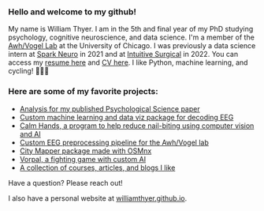 ### Hello and welcome to my github! 

My name is William Thyer. I am in the 5th and final year of my PhD studying psychology, cognitive neuroscience, and data science. I'm a member of the [Awh/Vogel Lab](https://awhvogellab.com) at the University of Chicago. I was previously a data science intern at [Spark Neuro](https://medical.sparkneuro.com/) in 2021 and at [Intuitive Surgical](https://www.intuitive.com/en-us) in 2022. You can access my [resume here](http://williamthyer.github.io/files/Thyer_William_Resume.pdf) and [CV here](http://williamthyer.github.io/files/thyer_william_cv.pdf). I like Python, machine learning, and cycling! 🐍🤖🚴

### Here are some of my favorite projects:

- [Analysis for my published Psychological Science paper](https://github.com/WilliamThyer/Thyer-et-al-2021)
- [Custom machine learning and data viz package for decoding EEG](https://github.com/AwhVogelLab/EEG_Decoder)
- [Calm Hands, a program to help reduce nail-biting using computer vision and AI](https://github.com/WilliamThyer/calm-hands)
- [Custom EEG preprocessing pipeline for the Awh/Vogel lab](https://github.com/AwhVogelLab/EEGLAB-Pipeline)
- [City Mapper package made with OSMnx](https://github.com/WilliamThyer/CityMapper)
- [Vorpal, a fighting game with custom AI](https://github.com/WilliamThyer/Vorpal)
- [A collection of courses, articles, and blogs I like](https://williamthyer.github.io/posts/2022/3/useful_resources/)   

Have a question? Please reach out!

I also have a personal website at [williamthyer.github.io](https://williamthyer.github.io/).
